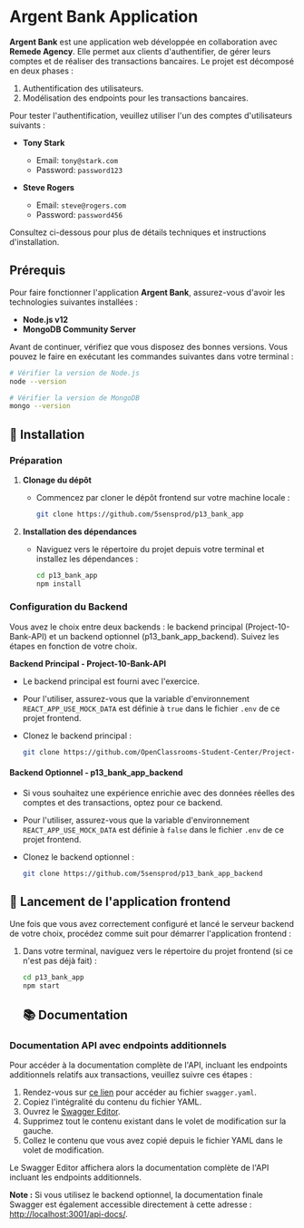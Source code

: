 # Argent Bank Application

**Argent Bank** est une application web développée en collaboration avec **Remede Agency**. Elle permet aux clients d'authentifier, de gérer leurs comptes et de réaliser des transactions bancaires. Le projet est décomposé en deux phases :

1. Authentification des utilisateurs.
2. Modélisation des endpoints pour les transactions bancaires.

Pour tester l'authentification, veuillez utiliser l'un des comptes d'utilisateurs suivants :

- **Tony Stark**

  - Email: `tony@stark.com`
  - Password: `password123`

- **Steve Rogers**
  - Email: `steve@rogers.com`
  - Password: `password456`

Consultez ci-dessous pour plus de détails techniques et instructions d'installation.

## Prérequis

Pour faire fonctionner l'application **Argent Bank**, assurez-vous d'avoir les technologies suivantes installées :

- **Node.js v12**
- **MongoDB Community Server**

Avant de continuer, vérifiez que vous disposez des bonnes versions. Vous pouvez le faire en exécutant les commandes suivantes dans votre terminal :

```bash
# Vérifier la version de Node.js
node --version

# Vérifier la version de MongoDB
mongo --version
```

## 🚀 Installation

### Préparation

1. **Clonage du dépôt**

   - Commencez par cloner le dépôt frontend sur votre machine locale :

     ```bash
     git clone https://github.com/5sensprod/p13_bank_app
     ```

2. **Installation des dépendances**

   - Naviguez vers le répertoire du projet depuis votre terminal et installez les dépendances :

     ```bash
     cd p13_bank_app
     npm install
     ```

### Configuration du Backend

Vous avez le choix entre deux backends : le backend principal (Project-10-Bank-API) et un backend optionnel (p13_bank_app_backend). Suivez les étapes en fonction de votre choix.

**Backend Principal - Project-10-Bank-API**

- Le backend principal est fourni avec l'exercice.
- Pour l'utiliser, assurez-vous que la variable d'environnement `REACT_APP_USE_MOCK_DATA` est définie à `true` dans le fichier `.env` de ce projet frontend.

- Clonez le backend principal :

  ```bash
  git clone https://github.com/OpenClassrooms-Student-Center/Project-10-Bank-API
  ```

#### Backend Optionnel - p13_bank_app_backend

- Si vous souhaitez une expérience enrichie avec des données réelles des comptes et des transactions, optez pour ce backend.
- Pour l'utiliser, assurez-vous que la variable d'environnement `REACT_APP_USE_MOCK_DATA` est définie à `false` dans le fichier `.env` de ce projet frontend.

- Clonez le backend optionnel :

  ```bash
  git clone https://github.com/5sensprod/p13_bank_app_backend
  ```

## 🚀 Lancement de l'application frontend

Une fois que vous avez correctement configuré et lancé le serveur backend de votre choix, procédez comme suit pour démarrer l'application frontend :

1. Dans votre terminal, naviguez vers le répertoire du projet frontend (si ce n'est pas déjà fait) :

   ```bash
   cd p13_bank_app
   npm start
   ```

   ## 📚 Documentation

### Documentation API avec endpoints additionnels

Pour accéder à la documentation complète de l'API, incluant les endpoints additionnels relatifs aux transactions, veuillez suivre ces étapes :

1. Rendez-vous sur [ce lien](https://github.com/5sensprod/p13_bank_app/blob/main/swagger.yaml) pour accéder au fichier `swagger.yaml`.
2. Copiez l'intégralité du contenu du fichier YAML.
3. Ouvrez le [Swagger Editor](https://editor.swagger.io/).
4. Supprimez tout le contenu existant dans le volet de modification sur la gauche.
5. Collez le contenu que vous avez copié depuis le fichier YAML dans le volet de modification.

Le Swagger Editor affichera alors la documentation complète de l'API incluant les endpoints additionnels.

**Note :** Si vous utilisez le backend optionnel, la documentation finale Swagger est également accessible directement à cette adresse : [http://localhost:3001/api-docs/](http://localhost:3001/api-docs/).
